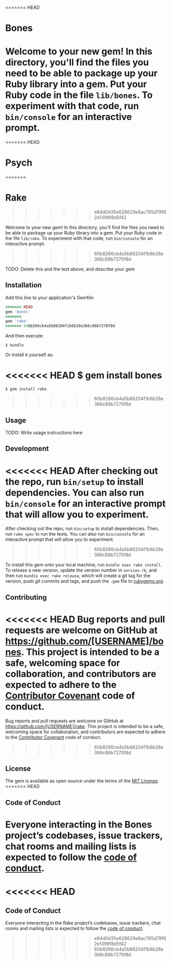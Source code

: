 <<<<<<< HEAD
# Bones

Welcome to your new gem! In this directory, you'll find the files you need to be able to package up your Ruby library into a gem. Put your Ruby code in the file `lib/bones`. To experiment with that code, run `bin/console` for an interactive prompt.
=======
<<<<<<< HEAD
# Psych
=======
# Rake
>>>>>>> e84d0d35e628629e8ac785d79f62e1399f8d5f42

Welcome to your new gem! In this directory, you'll find the files you need to be able to package up your Ruby library into a gem. Put your Ruby code in the file `lib/rake`. To experiment with that code, run `bin/console` for an interactive prompt.
>>>>>>> 60b8266cb4a5b88204f1b6b28e366c88b7270f8d

TODO: Delete this and the text above, and describe your gem

## Installation

Add this line to your application's Gemfile:

```ruby
<<<<<<< HEAD
gem 'bones'
=======
gem 'rake'
>>>>>>> 60b8266cb4a5b88204f1b6b28e366c88b7270f8d
```

And then execute:

    $ bundle

Or install it yourself as:

<<<<<<< HEAD
    $ gem install bones
=======
    $ gem install rake
>>>>>>> 60b8266cb4a5b88204f1b6b28e366c88b7270f8d

## Usage

TODO: Write usage instructions here

## Development

<<<<<<< HEAD
After checking out the repo, run `bin/setup` to install dependencies. You can also run `bin/console` for an interactive prompt that will allow you to experiment.
=======
After checking out the repo, run `bin/setup` to install dependencies. Then, run `rake spec` to run the tests. You can also run `bin/console` for an interactive prompt that will allow you to experiment.
>>>>>>> 60b8266cb4a5b88204f1b6b28e366c88b7270f8d

To install this gem onto your local machine, run `bundle exec rake install`. To release a new version, update the version number in `version.rb`, and then run `bundle exec rake release`, which will create a git tag for the version, push git commits and tags, and push the `.gem` file to [rubygems.org](https://rubygems.org).

## Contributing

<<<<<<< HEAD
Bug reports and pull requests are welcome on GitHub at https://github.com/[USERNAME]/bones. This project is intended to be a safe, welcoming space for collaboration, and contributors are expected to adhere to the [Contributor Covenant](http://contributor-covenant.org) code of conduct.
=======
Bug reports and pull requests are welcome on GitHub at https://github.com/[USERNAME]/rake. This project is intended to be a safe, welcoming space for collaboration, and contributors are expected to adhere to the [Contributor Covenant](http://contributor-covenant.org) code of conduct.
>>>>>>> 60b8266cb4a5b88204f1b6b28e366c88b7270f8d

## License

The gem is available as open source under the terms of the [MIT License](https://opensource.org/licenses/MIT).
<<<<<<< HEAD

## Code of Conduct

Everyone interacting in the Bones project’s codebases, issue trackers, chat rooms and mailing lists is expected to follow the [code of conduct](https://github.com/[USERNAME]/bones/blob/master/CODE_OF_CONDUCT.md).
=======
<<<<<<< HEAD
=======

## Code of Conduct

Everyone interacting in the Rake project’s codebases, issue trackers, chat rooms and mailing lists is expected to follow the [code of conduct](https://github.com/[USERNAME]/rake/blob/master/CODE_OF_CONDUCT.md).
>>>>>>> e84d0d35e628629e8ac785d79f62e1399f8d5f42
>>>>>>> 60b8266cb4a5b88204f1b6b28e366c88b7270f8d
